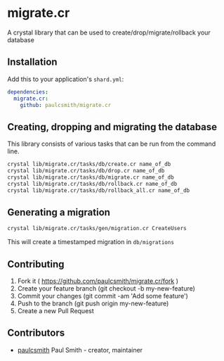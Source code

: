 # migrate.cr

A crystal library that can be used to create/drop/migrate/rollback your database

## Installation

Add this to your application's `shard.yml`:

```yaml
dependencies:
  migrate.cr:
    github: paulcsmith/migrate.cr
```

## Creating, dropping and migrating the database

This library consists of various tasks that can be run from the command line.

```bash
crystal lib/migrate.cr/tasks/db/create.cr name_of_db
crystal lib/migrate.cr/tasks/db/drop.cr name_of_db
crystal lib/migrate.cr/tasks/db/migrate.cr name_of_db
crystal lib/migrate.cr/tasks/db/rollback.cr name_of_db
crystal lib/migrate.cr/tasks/db/rollback_all.cr name_of_db
```

## Generating a migration

```bash
crystal lib/migrate.cr/tasks/gen/migration.cr CreateUsers
```

This will create a timestamped migration in `db/migrations`

## Contributing

1. Fork it ( https://github.com/paulcsmith/migrate.cr/fork )
2. Create your feature branch (git checkout -b my-new-feature)
3. Commit your changes (git commit -am 'Add some feature')
4. Push to the branch (git push origin my-new-feature)
5. Create a new Pull Request

## Contributors

- [paulcsmith](https://github.com/paulcsmith) Paul Smith - creator, maintainer

